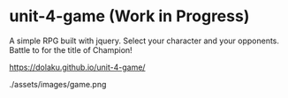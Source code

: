 # unit-4-game (Work in Progress)

A simple RPG built with jquery. Select your character and your opponents. Battle to for the title of Champion!

https://dolaku.github.io/unit-4-game/

./assets/images/game.png